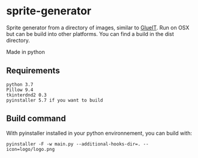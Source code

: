 # sprite-generator

Sprite generator from a directory of images, similar to [GlueIT](https://github.com/Kavex/GlueIT).
Run on OSX but can be build into other platforms. You can find a build in the dist directory.

Made in python 


## Requirements

```
python 3.7
Pillow 9.4
tkinterdnd2 0.3
pyinstaller 5.7 if you want to build
```

## Build command

With pyinstaller installed in your python environnement, you can build with:

```
pyinstaller -F -w main.py --additional-hooks-dir=. --icon=logo/logo.png
```



